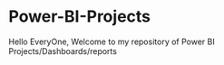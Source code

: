 # Power-BI-Projects
Hello EveryOne,
Welcome to my repository of Power BI Projects/Dashboards/reports
